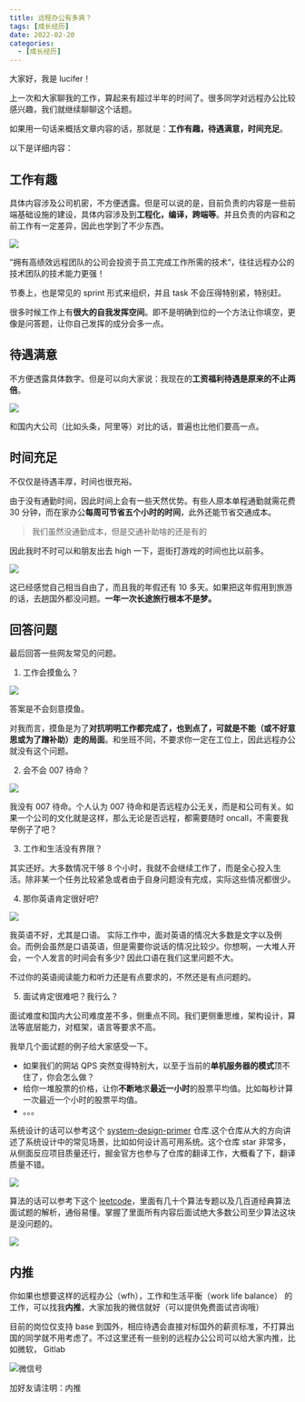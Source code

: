 ```yaml
---
title: 远程办公有多爽？
tags: [成长经历]
date: 2022-02-20
categories:
  - [成长经历]
---
```


大家好，我是 lucifer！

上一次和大家聊我的工作，算起来有超过半年的时间了。很多同学对远程办公比较感兴趣，我们就继续聊聊这个话题。

如果用一句话来概括文章内容的话，那就是：**工作有趣，待遇满意，时间充足**。

以下是详细内容：

<!-- more -->

## 工作有趣

具体内容涉及公司机密，不方便透露。但是可以说的是，目前负责的内容是一些前端基础设施的建设，具体内容涉及到**工程化，编译，跨端等**。并且负责的内容和之前工作有一定差异，因此也学到了不少东西。

![](https://tva1.sinaimg.cn/large/e6c9d24ely1gzk0neone2j20go07rmxl.jpg)

”拥有高绩效远程团队的公司会投资于员工完成工作所需的技术“，往往远程办公的技术团队的技术能力更强！

节奏上，也是常见的 sprint 形式来组织，并且 task 不会压得特别紧，特别赶。

很多时候工作上有**很大的自我发挥空间**。即不是明确到位的一个方法让你填空，更像是问答题，让你自己发挥的成分会多一点。

## 待遇满意

不方便透露具体数字。但是可以向大家说：我现在的**工资福利待遇是原来的不止两倍**。

![](https://tva1.sinaimg.cn/large/e6c9d24ely1gzk0o0bk30j20be07i74r.jpg)

和国内大公司（比如头条，阿里等）对比的话，普遍也比他们要高一点。

## 时间充足

不仅仅是待遇丰厚，时间也很充裕。

由于没有通勤时间，因此时间上会有一些天然优势。有些人原本单程通勤就需花费 30 分钟，而在家办公**每周可节省五个小时的时间**，此外还能节省交通成本。

> 我们虽然没通勤成本，但是交通补助啥的还是有的

因此我时不时可以和朋友出去 high 一下，逛街打游戏的时间也比以前多。

![](https://tva1.sinaimg.cn/large/e6c9d24ely1gzk0olpfkjj20hs0at0te.jpg)

这已经感觉自己相当自由了，而且我的年假还有 10 多天。如果把这年假用到旅游的话，去趟国外都没问题。**一年一次长途旅行根本不是梦。**

## 回答问题

最后回答一些网友常见的问题。

1. 工作会摸鱼么？

![](https://tva1.sinaimg.cn/large/e6c9d24ely1gzk0p3q5doj20go0b4wen.jpg)

答案是不会刻意摸鱼。

对我而言，摸鱼是为了**对抗明明工作都完成了，也到点了，可就是不能（或不好意思或为了蹭补助）走的局面**。和坐班不同，不要求你一定在工位上，因此远程办公就没有这个问题。

2. 会不会 007 待命？

![](https://tva1.sinaimg.cn/large/e6c9d24ely1gzk0pmql14j20rs0r9whl.jpg)

我没有 007 待命。个人认为 007 待命和是否远程办公无关，而是和公司有关。如果一个公司的文化就是这样，那么无论是否远程，都需要随时 oncall，不需要我举例子了吧？

3. 工作和生活没有界限？

其实还好。大多数情况干够 8 个小时，我就不会继续工作了，而是全心投入生活。除非某一个任务比较紧急或者由于自身问题没有完成，实际这些情况都很少。

4. 那你英语肯定很好吧?

![](https://tva1.sinaimg.cn/large/e6c9d24ely1gzk0qcffuoj20zk0p00wr.jpg)

我英语不好，尤其是口语。 实际工作中，面对英语的情况大多数是文字以及例会。而例会虽然是口语英语，但是需要你说话的情况比较少。你想啊，一大堆人开会，一个人发言的时间会有多少? 因此口语在我们这里问题不大。

不过你的英语阅读能力和听力还是有点要求的，不然还是有点问题的。

5. 面试肯定很难吧？我行么？

面试难度和国内大公司难度差不多，侧重点不同。我们更侧重思维，架构设计，算法等底层能力，对框架，语言等要求不高。

我举几个面试题的例子给大家感受一下。

- 如果我们的网站 QPS 突然变得特别大，以至于当前的**单机服务器的模式**顶不住了，你会怎么做？
- 给你一堆股票的价格，让你**不断地**求**最近一小时**的股票平均值。比如每秒计算一次最近一个小时的股票平均值。
- 。。。

系统设计的话可以参考这个 [system-design-primer](https://github.com/donnemartin/system-design-primer) 仓库.这个仓库从大的方向讲述了系统设计中的常见场景，比如如何设计高可用系统。这个仓库 star 非常多，从侧面反应项目质量还行，掘金官方也参与了仓库的翻译工作，大概看了下，翻译质量不错。

![](https://tva1.sinaimg.cn/large/e6c9d24ely1gzk0vhouk5j20u014in0m.jpg)

算法的话可以参考下这个 [leetcode](https://github.com/azl397985856/leetcode)，里面有几十个算法专题以及几百道经典算法面试题的解析，通俗易懂。掌握了里面所有内容后面试绝大多数公司至少算法这块是没问题的。

![](https://tva1.sinaimg.cn/large/e6c9d24ely1gzk0v70va4j21h50u0jx6.jpg)

## 内推

你如果也想要这样的远程办公（wfh），工作和生活平衡（work life balance） 的工作，可以找我**内推**，大家加我的微信就好（可以提供免费面试咨询哦）

目前的岗位仅支持 base 到国外，相应待遇会直接对标国外的薪资标准，不打算出国的同学就不用考虑了。不过这里还有一些别的远程办公公司可以给大家内推，比如微软， Gitlab

![微信号](http://ww1.sinaimg.cn/large/e9f490c8ly1gu4o31x1uej20e80e8dg3.jpg)

加好友请注明：内推
